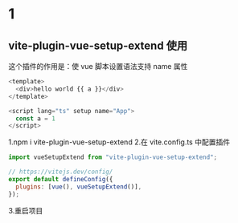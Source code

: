 # 1

## vite-plugin-vue-setup-extend 使用

这个插件的作用是：使 vue 脚本设置语法支持 name 属性

```js
<template>
  <div>hello world {{ a }}</div>
</template>

<script lang="ts" setup name="App">
  const a = 1
</script>
```

1.npm i vite-plugin-vue-setup-extend 2.在 vite.config.ts 中配置插件

```js
import vueSetupExtend from "vite-plugin-vue-setup-extend";

// https://vitejs.dev/config/
export default defineConfig({
  plugins: [vue(), vueSetupExtend()],
});
```

3.重启项目
